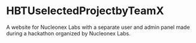 # HBTUselectedProjectbyTeamX
A website for Nucleonex Labs with a separate user and admin panel made during a hackathon organized by Nucleonex Labs.
